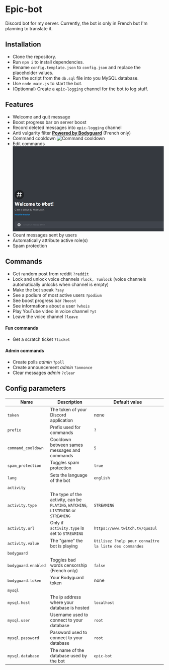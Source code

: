 # Epic-bot
Discord bot for my server. Currently, the bot is only in French but I'm planning to translate it.

## Installation
* Clone the repository.
* Run `npm i` to install dependencies.
* Rename `config.template.json` to `config.json` and replace the placeholder values.
* Run the script from the `db.sql` file into you MySQL database.
* Use `node main.js` to start the bot.
* (Optionnal) Create a `epic-logging` channel for the bot to log stuff.

## Features
* Welcome and quit message
* Boost progress bar on server boost
* Record deleted messages into `epic-logging` channel
* Anti vulgarity filter **[Powered by Bodyguard](https://developers.bodyguard.ai/)** (French only)
* Command cooldown ![Command cooldown](assets/cooldown.gif)
* Edit commands ![Command cooldown](assets/edit_command.gif)
* Count messages sent by users
* Automatically attribute active role(s)
* Spam protection

## Commands
* Get random post from reddit `?reddit`
* Lock and unlock voice channels `?lock, ?unlock` (voice channels automatically unlocks when channel is empty)
* Make the bot speak `?say`
* See a podium of most active users `?podium`
* See boost progress bar `?boost`
* See informations about a user `?whois`
* Play YouTube video in voice channel `?yt`
* Leave the voice channel `?leave`

#### Fun commands
* Get a scratch ticket `?ticket`

#### Admin commands
* Create polls *admin* `?poll`
* Create announcement *admin* `?annonce`
* Clear messages *admin* `?clear`

## Config parameters
Name | Description | Default value
--- | --- | ---
`token` | The token of your Discord application | none
`prefix` | Prefix used for commands | `?`
`command_cooldown` | Cooldown between sames messages and commands | `5`
`spam_protection` | Toggles spam protection | `true`
`lang` | Sets the language of the bot | `english`
`activity` | |
`activity.type` | The type of the activity, can be `PLAYING`, `WATCHING`, `LISTENING` or `STREAMING` | `STREAMING`
`activity.url` | Only if `activity.type` is set to `STREAMING` | `https://www.twitch.tv/quozul`
`activity.value` | The "game" the bot is playing | `Utilisez ?help pour connaître la liste des commandes`
`bodyguard` | |
`bodyguard.enabled` | Toggles bad words censorship (French only) | `false`
`bodyguard.token` | Your Bodyguard token | none
`mysql` | |
`mysql.host` | The ip address where your database is hosted | `localhost`
`mysql.user` | Username used to connect to your database | `root`
`mysql.password` | Password used to connect to your database | `root`
`mysql.database` | The name of the database used by the bot | `epic-bot`